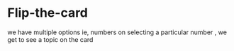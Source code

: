 # Flip-the-card
we have multiple options ie, numbers on selecting a particular number , we get to see a topic on the card 
